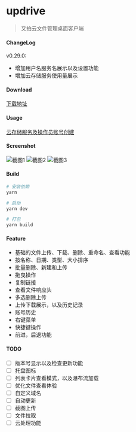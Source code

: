 # updrive

> 又拍云文件管理桌面客户端
#### ChangeLog

v0.29.0:
  - 增加用户名服务名展示以及设置功能
  - 增加云存储服务使用量展示

#### Download
[下载地址](https://github.com/aniiantt/updrive/releases)

#### Usage
[云存储服务及操作员账号创建](https://console.upyun.com/services/create/file/)

#### Screenshot
![截图1](https://github.com/aniiantt/updrive/blob/develop/static/screenshot1.png?raw=true)
![截图2](https://github.com/aniiantt/updrive/blob/develop/static/screenshot2.png?raw=true)
![截图3](https://github.com/aniiantt/updrive/blob/develop/static/screenshot3.png?raw=true)

#### Build

``` bash
# 安装依赖
yarn

# 启动
yarn dev

# 打包
yarn build

```

#### Feature
- 基础的文件上传、下载、删除、重命名、查看功能
- 按名称、日期、类型、大小排序
- 批量删除、新建和上传
- 拖曳操作
- 复制链接
- 查看文件响应头
- 多选删除上传
- 上传下载展示，以及历史记录
- 账号历史
- 右键菜单
- 快捷键操作
- 前进，后退功能

#### TODO
- [ ] 版本号显示以及检查更新功能
- [ ] 托盘图标
- [ ] 列表卡片查看模式，以及瀑布流加载
- [ ] 优化文件查看体验
- [ ] 自定义域名
- [ ] 自动更新
- [ ] 截图上传
- [ ] 文件拉取
- [ ] 云处理功能
